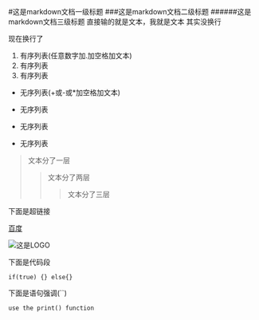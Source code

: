 #这是markdown文档一级标题
###这是markdown文档二级标题
######这是markdown文档三级标题
直接输的就是文本，我就是文本
其实没换行

现在换行了

1. 有序列表(任意数字加.加空格加文本)
2. 有序列表
1. 有序列表

+ 无序列表(+或-或*加空格加文本)
- 无序列表
* 无序列表
+ 无序列表
 
>文本分了一层
>>文本分了两层
>>>文本分了三层

下面是超链接

[百度](http://www.baidu.com)

![这是LOGO](https://pic2.zhimg.com/v2-d0737f4c0696c9c39d37c447d7bc18d1_xs.jpg)

下面是代码段

    if(true) {} else{}

下面是语句强调(``)

`use the print() function`
